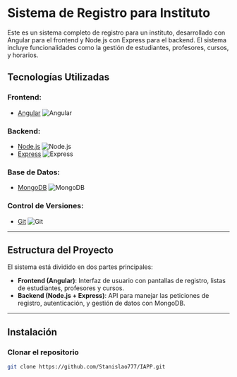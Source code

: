 # Sistema de Registro para Instituto

Este es un sistema completo de registro para un instituto, desarrollado con Angular para el frontend y Node.js con Express para el backend. El sistema incluye funcionalidades como la gestión de estudiantes, profesores, cursos, y horarios.

## Tecnologías Utilizadas

### Frontend:
- [Angular](https://angular.io/)
  ![Angular](https://img.shields.io/badge/Angular-v18.2.3-red?logo=angular)
  
### Backend:
- [Node.js](https://nodejs.org/)
  ![Node.js](https://img.shields.io/badge/Node.js-v20.17.0-green?logo=node.js)
- [Express](https://expressjs.com/)
  ![Express](https://img.shields.io/badge/Express-v4.17-blue?logo=express)

### Base de Datos:
- [MongoDB](https://www.mongodb.com/)
  ![MongoDB](https://img.shields.io/badge/MongoDB-v7.0-green?logo=mongodb)

### Control de Versiones:
- [Git](https://git-scm.com/)
  ![Git](https://img.shields.io/badge/Git-v2.44.0-orange?logo=git)

---

## Estructura del Proyecto

El sistema está dividido en dos partes principales:

- **Frontend (Angular)**: Interfaz de usuario con pantallas de registro, listas de estudiantes, profesores y cursos.
- **Backend (Node.js + Express)**: API para manejar las peticiones de registro, autenticación, y gestión de datos con MongoDB.

---

## Instalación

### Clonar el repositorio

```bash
git clone https://github.com/Stanislao777/IAPP.git
